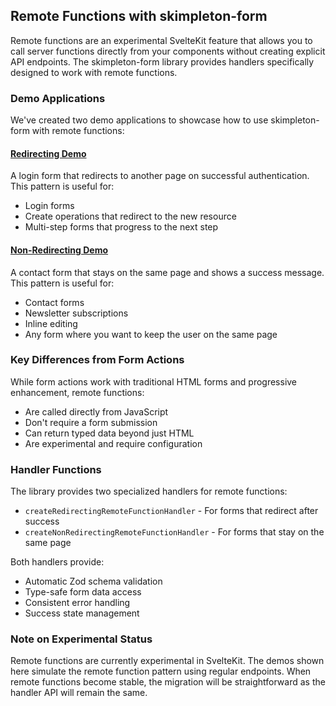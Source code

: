 ## Remote Functions with skimpleton-form

Remote functions are an experimental SvelteKit feature that allows you to call server functions directly from your components without creating explicit API endpoints. The skimpleton-form library provides handlers specifically designed to work with remote functions.

### Demo Applications

We've created two demo applications to showcase how to use skimpleton-form with remote functions:

#### [Redirecting Demo](/docs/remote-functions/redirecting)

A login form that redirects to another page on successful authentication. This pattern is useful for:

- Login forms
- Create operations that redirect to the new resource
- Multi-step forms that progress to the next step

#### [Non-Redirecting Demo](/docs/remote-functions/non-redirecting)

A contact form that stays on the same page and shows a success message. This pattern is useful for:

- Contact forms
- Newsletter subscriptions
- Inline editing
- Any form where you want to keep the user on the same page

### Key Differences from Form Actions

While form actions work with traditional HTML forms and progressive enhancement, remote functions:

- Are called directly from JavaScript
- Don't require a form submission
- Can return typed data beyond just HTML
- Are experimental and require configuration

### Handler Functions

The library provides two specialized handlers for remote functions:

- `createRedirectingRemoteFunctionHandler` - For forms that redirect after success
- `createNonRedirectingRemoteFunctionHandler` - For forms that stay on the same page

Both handlers provide:

- Automatic Zod schema validation
- Type-safe form data access
- Consistent error handling
- Success state management

### Note on Experimental Status

Remote functions are currently experimental in SvelteKit. The demos shown here simulate the remote function pattern using regular endpoints. When remote functions become stable, the migration will be straightforward as the handler API will remain the same.
